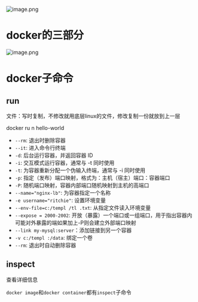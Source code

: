 ![image.png](https://chillcharlie-img.oss-cn-hangzhou.aliyuncs.com/image%2F2023%2F12%2F14%2F18-46-26-eb3906fceb86ed0e9c6f826e521b0ab0-20231214184623-83585b.png)

# docker的三部分

![image.png](https://chillcharlie-img.oss-cn-hangzhou.aliyuncs.com/image%2F2023%2F12%2F14%2F18-48-51-551a7d3c33dd450f7f8dc60d1a6ae29c-20231214184848-94a261.png)

# docker子命令

## run



文件：写时复制，不修改就用底层linux的文件，修改复制一份就放到上一层

docker ru n hello-world
- `--rm`: 退出时删除容器
- `--it`: 进入命令行终端
- `-d`: 后台运行容器，并返回容器 ID
- `-i`: 交互模式运行容器，通常与 -t 同时使用
- `-t`: 为容器重新分配一个伪输入终端，通常与 -i 同时使用
- `-p`: 指定（发布）端口映射，格式为：主机（宿主）端口：容器端口
- `-P`: 随机端口映射，容器内部端口随机映射到主机的高端口
- `--name="nginx-lb"`: 为容器指定一个名称
- `-e username="ritchie"`: 设置环境变量
- `--env-file=c:/templ /tl .txt`: 从指定文件读入环境变量
- `--expose = 2000-2002`: 开放（暴露）一个端口或一组端口，用于指出容器内可能对外暴露的端如果加上-P则会建立外部端口映射
- `--link my-mysql:server`：添加链接到另一个容器
- `-v c:/templ :/data`: 绑定一个卷
- `--rm`: 退出时自动删除容器


## inspect

查看详细信息

`docker image`和`docker container`都有`inspect`子命令


